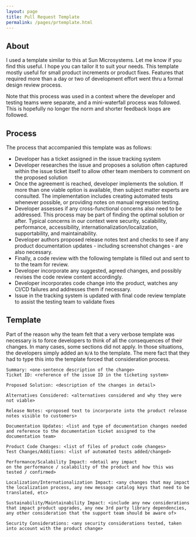 ```yaml
---
layout: page
title: Pull Request Template
permalink: /pages/prtemplate.html
---
```


## About

I used a template similar to this at Sun Microsystems.
Let me know if you find this useful. I hope you can
tailor it to suit your needs. This template mostly useful
for small product increments or product fixes. Features
that required more than a day or two of development effort
went thru a formal design review process.

Note that this process was used in a context where the
developer and testing teams were separate, and a
mini-waterfall process was followed. This is hopefully
no longer the norm and shorter feedback loops are
followed.

## Process

The process that accompanied this template was as follows:

* Developer has a ticket assigned in the issue tracking system
* Developer researches the issue and proposes a solution often
captured within the issue ticket itself to allow other team members to comment on the proposed solution
* Once the agreement is reached, developer implements the solution. If more than one viable option is available, then subject matter experts are consulted. The implementation includes creating automated tests whenever possible, or providing notes on manual regression testing.
* Developer assesses if any cross-functional concerns also need to be addressed. This process may be part of finding the optimal solution or after. Typical concerns in our context were security, scalability, performance, accessibility, internationalization/localization, supportability, and maintainability.
* Developer authors proposed release notes text and checks to see if any product documentation updates - including screenshot changes - are also necessary.
* Finally, a code review with the following template is filled out and sent to to the team for review.
* Developer incorporate any suggested, agreed changes, and possibly revises the code review content accordingly.
* Developer incorporates code change into the product, watches any CI/CD failures and addresses them if necessary.
* Issue in the tracking system is updated with final code review template to assist the testing team to validate fixes

## Template

Part of the reason why the team felt that a very verbose template was
necessary is to force developers to think of all the consequences
of their changes. In many cases, some sections did not apply. In those
situations, the developers simply added an `N/A` to the template.
The mere fact that they had to type this into the template forced that
consideration process.

```text
Summary: <one-sentence description of the change>
Ticket ID: <reference of the issue ID in the ticketing system>

Proposed Solution: <description of the changes in detail>

Alternatives Considered: <alternatives considered and why they were not viable>

Release Notes: <proposed text to incorporate into the product release notes visible to customers>

Documentation Updates: <list and type of documentation changes needed and reference to the documentation ticket assigned to the documentation team>

Product Code Changes: <list of files of product code changes>
Test Changes/Additions: <list of automated tests added/changed>

Performance/Scalability Impact: <detail any impact
on the performance / scalability of the product and how this was
tested / confirmed>

Localization/Internationalization Impact: <any changes that may impact
the localization process, any new message catalog keys that need to be
translated, etc>

Sustainability/Maintainability Impact: <include any new considerations that impact product upgrades, any new 3rd party library dependencies, any other consideration that the support team should be aware of>

Security Considerations: <any security considerations tested, taken into account with the product change>

```

